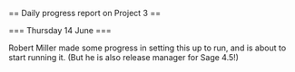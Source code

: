 == Daily progress report on Project 3 ==

=== Thursday 14 June ===


Robert Miller made some progress in setting this up to run, and is about to start running it.  (But he is also release manager for Sage 4.5!)
